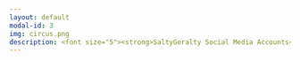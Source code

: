 ```yaml
---
layout: default
modal-id: 3
img: circus.png
description: <font size="5"><strong>SaltyGeralty Social Media Accounts<br><p><a href="https://www.youtube.com/@saltygeralty"><strong><font size="5"><font color="#0000ff">YouTube</font></a></p>+<p><a href="https://www.instagram.com/saltygeralty/"><strong><font size="5"><font color="#0000ff">Instagram</font></a></p></strong></font>voice work and video game footage editing sample -<br><iframe width="320" height="192" src="https://www.youtube.com/shorts/f_bcUtl5mJs" title="YouTube video player" frameborder="0" allow="accelerometer; autoplay; clipboard-write; encrypted-media; gyroscope; picture-in-picture; web-share" referrerpolicy="strict-origin-when-cross-origin" allowfullscreen></iframe><br><br><font size="5"><strong>ATouchMe</strong></font><br>(By Leslie Zeng and Janine Bower)<br><iframe frameborder="0" src="https://itch.io/embed/3489165" width="320" height="568"><a href="https://lesliezeng.itch.io/atouchme">ATouchMe by LeslieZeng, Salty-Geralty</a></iframe><br><br><br><font size="5"><strong>PanOp Industries</strong></font><br><iframe width="320" height="192" src="https://www.youtube.com/embed/i4NaOy46XXo?si=7up9KGU0HasCbS2r"title="YouTube video player" frameborder="0" allow="accelerometer; autoplay; clipboard-write; encrypted-media; gyroscope; picture-in-picture; web-share" referrerpolicy="strict-origin-when-cross-origin" allowfullscreen></iframe><br><br><br><strong><font size="5">Four Games Lobby</font></strong><br><em><font color = "#ff0000">(formatted for desktop only)</font></em><br><iframe width="552" height="167" frameborder="0" src="https://itch.io/embed/2034099"><a href="https://bowerj6.itch.io/four-games-lobby">Intro to Game Programming - Four Games Lobby by Salty-Geralty</a></iframe><br><br><font size ="5"><strong>(Y)our Future</strong></font><br><br><iframe width="320" height="192" src="https://www.youtube.com/embed/21qQf2HW02E?si=a2rsBWN01ZBZKnQf" title="YouTube video player" frameborder="0" allow="accelerometer; autoplay; clipboard-write; encrypted-media; gyroscope; picture-in-picture; web-share" referrerpolicy="strict-origin-when-cross-origin" allowfullscreen></iframe><br><br><font size="5"><strong>Enacting Multiple Subjectivities -<br><em>Baldur’s Gate 3</em><br>and the Performance<br>of the (Multi)Self</strong><br><iframe width="320" height="192" src="https://www.youtube.com/embed/LBOk4nyLLmQ?si=Uoh4pCH011Vckupt" title="YouTube video player" frameborder="0" allow="accelerometer; autoplay; clipboard-write; encrypted-media; gyroscope; picture-in-picture; web-share" referrerpolicy="strict-origin-when-cross-origin" allowfullscreen></iframe><br><br><br><strong>Shattered Memories -<br>Hybrid AI Audiovisual Experiment</strong><br><iframe width="320" height="192" src="https://www.youtube.com/embed/cSTFBXsJ-oI?si=SNb0gyYXmh1bEIc5" title="YouTube video player" frameborder="0" allow="accelerometer; autoplay; clipboard-write; encrypted-media; gyroscope; picture-in-picture; web-share" referrerpolicy="strict-origin-when-cross-origin" allowfullscreen></iframe><br><br><br><strong>Topics in Games Research -<br>AI Audio Systems Final Review Paper</strong><br><iframe width="320" height="192" src="https://www.youtube.com/embed/8qhB7PZdSE0?si=BU9-Xzt1EHoZeymy" title="YouTube video player" frameborder="0" allow="accelerometer; autoplay; clipboard-write; encrypted-media; gyroscope; picture-in-picture; web-share" referrerpolicy="strict-origin-when-cross-origin" allowfullscreen></iframe><br><br><br><strong>Sailor's Delight</strong><br><iframe width="320" height="192" src="https://www.youtube.com/embed/pb5_KT0apek?si=Ay2PlbUElLTBQ_ec" title="YouTube video player" frameborder="0" allow="accelerometer; autoplay; clipboard-write; encrypted-media; gyroscope; picture-in-picture; web-share" referrerpolicy="strict-origin-when-cross-origin" allowfullscreen></iframe><br><br><br><font size="5"><strong>Physicalizing the Panopticon<br>Data Privacy and the 'Art' of Surveillance<br><iframe width="320" height="192" src="https://www.youtube.com/embed/_wcJ-5yQwGY?si=wkO9LxdEoPi1y2cG" title="YouTube video player" frameborder="0" allow="accelerometer; autoplay; clipboard-write; encrypted-media; gyroscope; picture-in-picture; web-share" referrerpolicy="strict-origin-when-cross-origin" allowfullscreen></iframe></strong></font>
---
```


